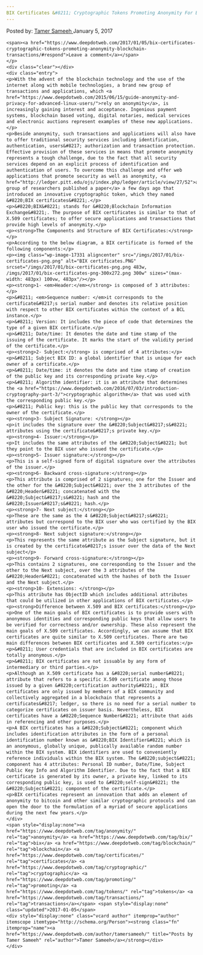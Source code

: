 ```yaml
---
BIX Certificates &#8211; Cryptographic Tokens Promoting Anonymity For Blockchain Transactions
---
```

<article class="post-listing post-17326 post type-post status-publish format-standard has-post-thumbnail hentry  tag-anonymity tag-bix tag-blockchain tag-certificates tag-cryptographic tag-promoting tag-tokens tag-transactions">
    <div class="post-inner">
        <span>Posted by: <a href="https://www.deepdotweb.com/author/tamersameeh/" title="">Tamer Sameeh </a></span>
    <span>January 5, 2017</span>
    
    <span><a href="https://www.deepdotweb.com/2017/01/05/bix-certificates-cryptographic-tokens-promoting-anonymity-blockchain-transactions/#respond">Leave a comment</a></span>
    </p>
    <div class="clear"></div>
    <div class="entry">
    <p>With the advent of the blockchain technology and the use of the internet along with mobile technologies, a brand new group of transactions and applications, which <a href="https://www.deepdotweb.com/2015/06/15/guide-anonymity-and-privacy-for-advanced-linux-users/">rely on anonymity</a>, is increasingly gaining interest and acceptance. Ingenious payment systems, blockchain based voting, digital notaries, medical services and electronic auctions represent examples of these new applications.</p>
    <p>Beside anonymity, such transactions and applications will also have to offer traditional security services including identification, authentication, users&#8217; authorization and transaction protection. Effective provision of these services in means that promote anonymity represents a tough challenge, due to the fact that all security services depend on an explicit process of identification and authentication of users. To overcome this challenge and offer web applications that promote security as well as anonymity, <a href="http://ledger.pitt.edu/ojs/index.php/ledger/article/view/27/52">a group of researchers published a paper</a> a few days ago that introduced an innovative cryptographic token, which they named &#8220;BIX certificates&#8221;.</p>
    <p>&#8220;BIX&#8221; stands for &#8220;Blockchain Information Exchange&#8221;. The purpose of BIX certificates is similar to that of X.509 certificates; to offer secure applications and transactions that provide high levels of anonymity.</p>
    <p><strong>The Components and Structure of BIX Certificates:</strong></p>
    <p>According to the below diagram, a BIX certificate is formed of the following components:</p>
    <p><img class="wp-image-17331 aligncenter" src="/imgs/2017/01/bix-certificates-png.png" alt="BIX certificates.PNG" srcset="/imgs/2017/01/bix-certificates-png.png 483w, /imgs/2017/01/bix-certificates-png-300x272.png 300w" sizes="(max-width: 483px) 100vw, 483px"/></p>
    <p><strong>1- <em>Header:</em></strong> is composed of 3 attributes:</p>
    <p>&#8211; <em>Sequence number: </em>it corresponds to the certificate&#8217;s serial number and denotes its relative position with respect to other BIX certificates within the context of a BCL instance.</p>
    <p>&#8211; Version: It includes the piece of code that determines the type of a given BIX certificate.</p>
    <p>&#8211; Date/time: It denotes the date and time stamp of the issuing of the certificate. It marks the start of the validity period of the certificate.</p>
    <p><strong>2- Subject:</strong> is comprised of 4 attributes:</p>
    <p>&#8211; Subject BIX ID: a global identifier that is unique for each owner of a certificate.</p>
    <p>&#8211; Date/time: it denotes the date and time stamp of creation of the public key and its corresponding private key.</p>
    <p>&#8211; Algorithm identifier: it is an attribute that determines the <a href="https://www.deepdotweb.com/2016/07/03/introduction-cryptography-part-3/">cryptographic algorithm</a> that was used with the corresponding public key.</p>
    <p>&#8211; Public key: this is the public key that corresponds to the owner of the certificate.</p>
    <p><strong>3- Subject Signature: </strong></p>
    <p>it includes the signature over the &#8220;Subject&#8217;s&#8221; attributes using the certificate&#8217;s private key.</p>
    <p><strong>4- Issuer:</strong></p>
    <p>It includes the same attributes of the &#8220;Subject&#8221; but they point to the BIX user who issued the certificate.</p>
    <p><strong>5- Issuer signature:</strong></p>
    <p>This is a self-signed form of digital signature over the attributes of the issuer.</p>
    <p><strong>6- Backward cross-signature:</strong></p>
    <p>This attribute is comprised of 2 signatures; one for the Issuer and the other for the &#8220;Subject&#8221; over the 3 attributes of the &#8220;Header&#8221; concatenated with the &#8220;Subject&#8217;s&#8221; hash and the &#8220;Issuer&#8217;s&#8221; hash.</p>
    <p><strong>7- Next subject:</strong></p>
    <p>These are the same as the 4 &#8220;Subject&#8217;s&#8221; attributes but correspond to the BIX user who was certified by the BIX user who issued the certificate.</p>
    <p><strong>8- Next subject signature:</strong></p>
    <p>This represents the same attribute as the Subject signature, but it is created by the certificate&#8217;s issuer over the data of the Next subject</p>
    <p><strong>9- Forward cross-signature:</strong></p>
    <p>This contains 2 signatures, one corresponding to the Issuer and the other to the Next subject, over the 3 attributes of the &#8220;Header&#8221; concatenated with the hashes of both the Issuer and the Next subject.</p>
    <p><strong>10- Extensions: </strong></p>
    <p>This attribute has ObjectID which includes additional attributes that could be utilized in other applications of BIX certificates.</p>
    <p><strong>Difference between X.509 and BIX certificates:</strong></p>
    <p>One of the main goals of BIX certificates is to provide users with anonymous identities and corresponding public keys that allow users to be verified for correctness and/or ownership. These also represent the main goals of X.509 certificates. Accordingly, we can assume that BIX certificates are quite similar to X.509 certificates. There are two main differences between BIX certificates and X.509 certificates:</p>
    <p>&#8211; User credentials that are included in BIX certificates are totally anonymous.</p>
    <p>&#8211; BIX certificates are not issuable by any form of intermediary or third parties.</p>
    <p>Although an X.509 certificate has a &#8220;serial number&#8221; attribute that refers to a specific X.509 certificate among those issued by a given &#8220;certification authority&#8221;, BIX certificates are only issued by members of a BIX community and collectively aggregated in a blockchain that represents a certificates&#8217; ledger, so there is no need for a serial number to categorize certificates on issuer basis. Nevertheless, BIX certificates have a &#8220;Sequence Number&#8221; attribute that aids in referencing and other purposes.</p>
    <p>A BIX certificates has a &#8220;Subject&#8221; component which includes identification attributes in the form of a personal identification number known as &#8220;BIX Identifier&#8221; which is an anonymous, globally unique, publically available random number within the BIX system. BIX identifiers are used to conveniently reference individuals within the BIX system. The &#8220;subject&#8221; component has 4 attributes: Personal ID number, Date/Time, Subject Public Key Info and Algorithm Identifier. Due to the fact that a BIX certificate is generated by its owner, a private key, linked to its corresponding public key, is used to &#8220;self-sign&#8221; the &#8220;Subject&#8221; component of the certificate.</p>
    <p>BIX certificates represent an innovation that adds an element of anonymity to bitcoin and other similar cryptographic protocols and can open the door to the formulation of a myriad of secure applications during the next few years.</p>
    </div>
    <span style="display:none"><a href="https://www.deepdotweb.com/tag/anonymity/" rel="tag">anonymity</a> <a href="https://www.deepdotweb.com/tag/bix/" rel="tag">bix</a> <a href="https://www.deepdotweb.com/tag/blockchain/" rel="tag">blockchain</a> <a href="https://www.deepdotweb.com/tag/certificates/" rel="tag">certificates</a> <a href="https://www.deepdotweb.com/tag/cryptographic/" rel="tag">cryptographic</a> <a href="https://www.deepdotweb.com/tag/promoting/" rel="tag">promoting</a> <a href="https://www.deepdotweb.com/tag/tokens/" rel="tag">tokens</a> <a href="https://www.deepdotweb.com/tag/transactions/" rel="tag">transactions</a></span> <span style="display:none" class="updated">2017-01-05</span>
    <div style="display:none" class="vcard author" itemprop="author" itemscope itemtype="http://schema.org/Person"><strong class="fn" itemprop="name"><a href="https://www.deepdotweb.com/author/tamersameeh/" title="Posts by Tamer Sameeh" rel="author">Tamer Sameeh</a></strong></div>
    </div>
</article>

